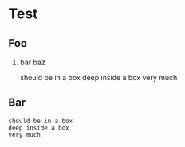 Test
====

## Foo

1.  bar
    baz

    should be in a box
    deep inside a box
    very much

## Bar

    should be in a box
    deep inside a box
    very much
